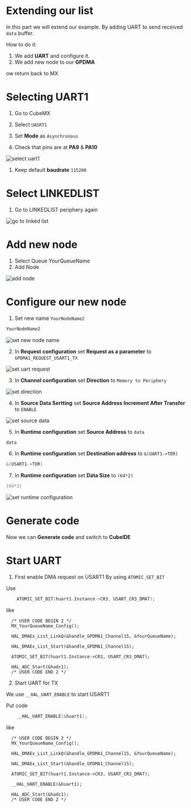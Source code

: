 # Extending our list

In this part we will extend our example. By adding UART to send received `data` buffer.

How to do it:

1. We add **UART** and configure it.
2. We add new node to our **GPDMA**

ow return back to MX

# Selecting UART1

1. Go to CubeMX
2. Select `UASRT1`
3. Set **Mode** as `Asynchronous`

4. Check that pins are at **PA9** & **PA10**

![select uart1](./img/22_03_09_131.png)

1. Keep default **baudrate** `115200`

# Select LINKEDLIST

1. Go to LINKEDLIST periphery again

![go to linked list](./img/22_03_09_133.gif)

# Add new node

1. Select Queue YourQueueName
2. Add Node

![add node](./img/22_03_09_137.gif)

# Configure our new node

1. Set new name `YourNodeName2`

```c
YourNodeName2
```

![set new node name](./img/22_03_09_139.gif)

2. In **Request configuration** set **Request as a parameter** to `GPDMA1_REQUEST_USART1_TX`

![set uart request](./img/22_03_09_143.gif)

3. In **Channel configuration** set **Direction** to `Memory to Periphery`

![set direction](./img/22_03_09_145.gif)

4. In **Source Data Sertting** set **Source Address Increment After Transfer** to `ENABLE` 

![set source data](./img/22_03_09_147.gif)

5. In **Runtime configuration** set **Source Address** to `data`

```c
data
```

6. In **Runtime configuration** set **Destination address** to `&(UART1->TDR)`

```c
&(USART1->TDR)
```

7. In **Runtime configuration** set **Data Size** to `(64*2)`

```c
(64*2)
```

![set runtime configuration](./img/22_03_09_151.gif)

# Generate code

Now we can **Generate code** and switch to **CubeIDE**

# Start UART

1. First enable DMA request on USART1
By using     `ATOMIC_SET_BIT`

Use 

```c
    ATOMIC_SET_BIT(huart1.Instance->CR3, USART_CR3_DMAT);
```

like 


```c-nc
  /* USER CODE BEGIN 2 */
  MX_YourQueueName_Config();

  HAL_DMAEx_List_LinkQ(&handle_GPDMA1_Channel15, &YourQueueName);

  HAL_DMAEx_List_Start(&handle_GPDMA1_Channel15);
  
  ATOMIC_SET_BIT(huart1.Instance->CR3, USART_CR3_DMAT);
  
  HAL_ADC_Start(&hadc1);
  /* USER CODE END 2 */
```

2. Start UART for TX

 We use `__HAL_UART_ENABLE` to start USART1

Put code
```c
    __HAL_UART_ENABLE(&huart1);
```

like 

```c-nc
  /* USER CODE BEGIN 2 */
  MX_YourQueueName_Config();

  HAL_DMAEx_List_LinkQ(&handle_GPDMA1_Channel15, &YourQueueName);

  HAL_DMAEx_List_Start(&handle_GPDMA1_Channel15);
  
  ATOMIC_SET_BIT(huart1.Instance->CR3, USART_CR3_DMAT);
  
  __HAL_UART_ENABLE(&huart1);
  
  HAL_ADC_Start(&hadc1);
  /* USER CODE END 2 */
```